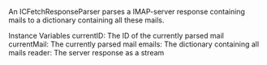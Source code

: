 An ICFetchResponseParser parses a IMAP-server response containing mails to a dictionary containing all these mails.

Instance Variables
	currentID:		The ID of the currently parsed mail
	currentMail:		The currently parsed mail
	emails:		The dictionary containing all mails
	reader:		The server response as a stream

